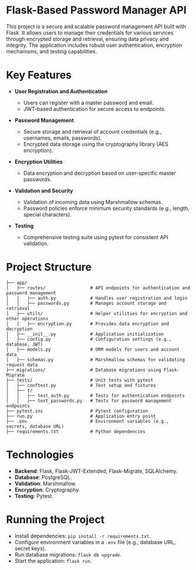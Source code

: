 # Flask-Based Password Manager API

This project is a secure and scalable password management API built with Flask. It allows users to manage their credentials for various services through encrypted storage and retrieval, ensuring data privacy and integrity. The application includes robust user authentication, encryption mechanisms, and testing capabilities.

# Key Features

-   **User Registration and Authentication**
    
    -   Users can register with a master password and email.
    -   JWT-based authentication for secure access to endpoints.
-   **Password Management**
    
    -   Secure storage and retrieval of account credentials (e.g., usernames, emails, passwords).
    -   Encrypted data storage using the cryptography library (AES encryption).
-   **Encryption Utilities**
    
    -   Data encryption and decryption based on user-specific master passwords.
-   **Validation and Security**
    
    -   Validation of incoming data using Marshmallow schemas.
    -   Password policies enforce minimum security standards (e.g., length, special characters).
-   **Testing**
  
    -   Comprehensive testing suite using pytest for consistent API validation.

# Project Structure
```
├── app/
│   ├── routes/           		# API endpoints for authentication and password management
│   │   ├── auth.py       		# Handles user registration and login
│   │   ├── passwords.py  		# Manages account storage and retrieval
│   ├── utils/            		# Helper utilities for encryption and other operations
│   │   ├── encryption.py 		# Provides data encryption and decryption
│   ├── __init__.py       		# Application initialization
│   ├── config.py         		# Configuration settings (e.g., database, JWT)
│   ├── models.py         		# ORM models for users and account data
│   ├── schemas.py        		# Marshmallow schemas for validating request data
├── migrations/           		# Database migrations using Flask-Migrate
├── tests/                		# Unit tests with pytest
│   ├── conftest.py       		# Test setup and fixtures
│   ├── t/
│   │   ├── test_auth.py  		# Tests for authentication endpoints
│   │   ├── test_passwords.py   # Tests for password management endpoints
├── pytest.ini            		# Pytest configuration
├── run.py                		# Application entry point
├── .env                  		# Environment variables (e.g., secrets, database URL)
├── requirements.txt      		# Python dependencies
```

# Technologies

-   **Backend**: Flask, Flask-JWT-Extended, Flask-Migrate, SQLAlchemy.
-   **Database**: PostgreSQL.
-   **Validation**: Marshmallow.
-   **Encryption**: Cryptography.
-   **Testing**: Pytest.

# Running the Project

-   Install dependencies: `pip install -r requirements.txt`.
-   Configure environment variables in a `.env` file (e.g., database URL, secret keys).
-   Run database migrations: `flask db upgrade`.
-   Start the application: `flask run`.

